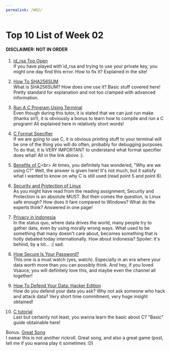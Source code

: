 ```yaml
---
permalink: /W02/
---
```

# Top 10 List of Week 02

#### DISCLAIMER: NOT IN ORDER

1. [id_rsa Too Open](https://stackoverflow.com/questions/29933918/ssh-key-permissions-0644-for-id-rsa-pub-are-too-open-on-mac)<br>
If you have played with id_rsa and trying to use your private key, you might one day find this error.
How to fix it? Explained in the site!

2. [How To SHA256SUM](https://help.ubuntu.com/community/HowToSHA256SUM)<br>
What is SHA256SUM? How does one use it?
Basic stuff covered here! Pretty standard for explanation and not too cramped with advanced information.

3. [Run A C Program Using Terminal](https://rupinderjeetkaur.wordpress.com/2014/06/20/run-a-cc-program-on-terminal-using-gcc-compiler/)<br>
Even though during this tutor, it is stated that we can just run make (thanks sir!), it is obviously a bonus to learn how to compile and run a C program!
All explained here in relatively short words!

4. [C Format Specifier](https://www.tutorialspoint.com/format-specifiers-in-c)<br>
If we are going to use C, it is obvious printing stuff to your terminal will be one of the thing you will do often, probably for debugging purposes.
To do that, it is VERY IMPORTANT to understand what format specifier does what! All in the link above :).

5. [Benefits of C](https://www.geeksforgeeks.org/benefits-c-language-programming-languages/#:~:text=C%20is%20highly%20portable%20and,and%20applications%20requiring%20calculations%2C%20etc.)<br>
At times, you definitely has wondered, "Why are we using C?" 
Well, the answer is given here! It's not much, but it satisfy what I wanted to know on why C is still used (read point 5 and point 6).

6. [Security and Protection of Linux](https://www.computerworld.com/article/3252823/why-linux-is-better-than-windows-or-macos-for-security.html)<br>
As you might have read from the reading assignment, Security and Protection is an absolute MUST.
But then comes the question, is Linux safe enough? How does it fare compared to Windows? What do the experts think?
Answered in one page!

7. [Privacy in Indonesia](https://www.ssek.com/blog/privacy-and-data-protection-legal-regime-in-indonesia)<br>
In the status quo, where data drives the world, many people try to gather data, even by using morally wrong ways.
What used to be something that many doesn't care about, becomes something that is hotly debated today internationally.
How about Indonesia? 
Spoiler: it's behind, by a lot... :( sad.

8. [How Secure Is Your Password?](https://www.youtube.com/watch?v=XUV5fPDJGKc)<br>
This one is a must watch (yes, watch). Especially in an era where your data worth more than you can possibly think.
And hey, if you loved Vsauce, you will definitely love this, and maybe even the channel all together!

9. [How To Defend Your Data: Hacker Edition](https://www.youtube.com/watch?v=-ni_PWxrsNo)<br>
How do you defend your data you ask? Why not ask someone who hack and attack data?
Very short time commitment, very huge insight obtained!

10. [C tutorial](https://www.tutorialspoint.com/cprogramming/index.htm)<br>
Last but certainly not least, you wanna learn the basic about C?
"Basic" guide obtainable here!

Bonus. [Great Song](https://www.youtube.com/watch?v=0OGQjCFl4yg)<br>
I swear this is not another rickroll.
Great song, and also a great game (psst, tell me if you wanna play it sometimes :D)
